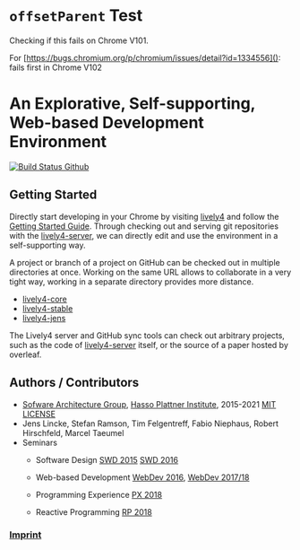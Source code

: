 # `offsetParent` Test

Checking if this fails on Chrome V101.

For [https://bugs.chromium.org/p/chromium/issues/detail?id=1334556](): fails first in Chrome V102

<offset-parent>
<offset-parent-test></offset-parent-test>
</offset-parent>

# An Explorative, Self-supporting, Web-based Development Environment

[![Build Status Github](https://github.com/LivelyKernel/lively4-core/workflows/CI/badge.svg)](https://github.com/LivelyKernel/lively4-core/actions?query=workflow%3ACI)

## Getting Started


<lively-import src="https://lively-kernel.org/lively4/lively4-petrinet/doc/_navigation.html" alt=""></lively-import>

Directly start developing in your Chrome by visiting [lively4](https://lively-kernel.org/lively4/lively4-core/start.html) and follow the [Getting Started Guide](./doc/tutorial/index.md). Through checking out and serving git repositories with the [lively4-server](doc/lively4-server.md), we can directly edit and use the environment in a self-supporting way.

A project or branch of a project on GitHub can be checked out in multiple directories at once. Working on the same URL allows to collaborate in a very tight way, working in a separate directory provides more distance.

- [lively4-core](https://lively-kernel.org/lively4/lively4-core/start.html)
- [lively4-stable](https://lively-kernel.org/lively4/lively4-stable/start.html)
- [lively4-jens](https://lively-kernel.org/lively4/lively4-jens/start.html)

The Lively4 server and GitHub sync tools can check out arbitrary projects, such as the code of [lively4-server](https://lively-kernel.org/lively4/lively4-server/) itself, or the source of a paper hosted by overleaf.

## Authors / Contributors

- [Sofware Architecture Group](https://www.hpi.uni-potsdam.de/hirschfeld/), [Hasso Plattner Institute](https://www.hpi.de), 2015-2021 [MIT LICENSE](LICENSE)
- Jens Lincke, Stefan Ramson, Tim Felgentreff, Fabio Niephaus, Robert Hirschfeld, Marcel Taeumel
- Seminars
  <!-- 
  - Live Programming [Live 2021](https://lively-kernel.org/lively4/lively4-seminars/Live2021/)
  -->
  - Software Design [SWD 2015](https://lively-kernel.org/lively4/lively4-seminars/SWD2015/index.md) [SWD 2016](https://lively-kernel.org/lively4/lively4-seminars/SWD2015/index.md) 
    <!-- [SWD 2021](https://lively-kernel.org/lively4/lively4-seminars/SWD2021/) -->
  
  - Web-based Development [WebDev 2016](https://lively-kernel.org/lively4/lively4-seminars/WebDev2016/index.md), [WebDev 2017/18](https://lively-kernel.org/lively4/lively4-seminars/WebDev2017/index.md)
  
  - Programming Experience [PX 2018](https://lively-kernel.org/lively4/lively4-seminars/PX2018/index.md)
  
  - Reactive Programming [RP 2018](https://lively-kernel.org/lively4/lively4-seminars/RP2018/index.md)

### [Imprint](imprint.md)